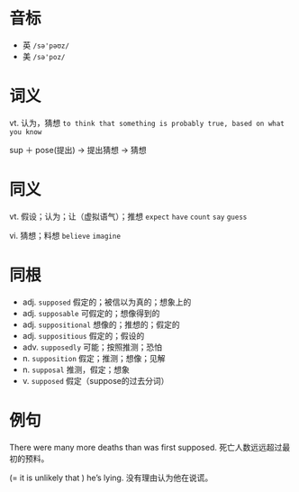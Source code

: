 # 音标

- 英 `/sə'pəʊz/`
- 美 `/sə'poz/`

# 词义

vt. 认为，猜想
`to think that something is probably true, based on what you know`



sup ＋ pose(提出) → 提出猜想 → 猜想

# 同义

vt. 假设；认为；让（虚拟语气）；推想
`expect` `have` `count` `say` `guess`

vi. 猜想；料想
`believe` `imagine`

# 同根

- adj. `supposed` 假定的；被信以为真的；想象上的
- adj. `supposable` 可假定的；想像得到的
- adj. `suppositional` 想像的；推想的；假定的
- adj. `suppositious` 假定的；假设的
- adv. `supposedly` 可能；按照推测；恐怕
- n. `supposition` 假定；推测；想像；见解
- n. `supposal` 推测，假定；想象
- v. `supposed` 假定（suppose的过去分词）

# 例句

There were many more deaths than was first supposed.
死亡人数远远超过最初的预料。

(= it is unlikely that ) he’s lying.
没有理由认为他在说谎。


